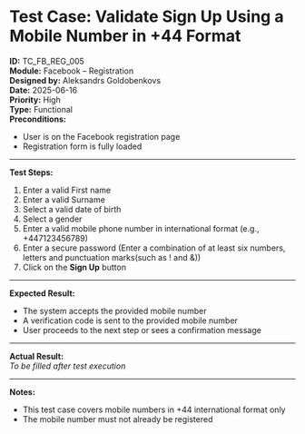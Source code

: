 # Test Case: Validate Sign Up Using a Mobile Number in +44 Format

**ID:** TC_FB_REG_005  
**Module:** Facebook – Registration  
**Designed by:** Aleksandrs Goldobenkovs  
**Date:** 2025-06-16  
**Priority:** High  
**Type:** Functional  
**Preconditions:**  
- User is on the Facebook registration page  
- Registration form is fully loaded

---

**Test Steps:**

1. Enter a valid First name
2. Enter a valid Surname  
2. Select a valid date of birth
3. Select a gender  
4. Enter a valid mobile phone number in international format (e.g., +447123456789) 
5. Enter a secure password (Enter a combination of at least six numbers, letters and punctuation marks(such as ! and &))  
6. Click on the **Sign Up** button

---

**Expected Result:**  
- The system accepts the provided mobile number  
- A verification code is sent to the provided mobile number  
- User proceeds to the next step or sees a confirmation message

---

**Actual Result:**  
_To be filled after test execution_

---

**Notes:**  
- This test case covers mobile numbers in +44 international format only
- The mobile number must not already be registered  
